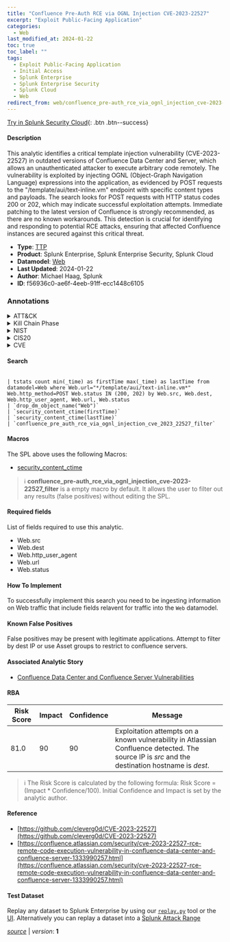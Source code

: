 ```yaml
---
title: "Confluence Pre-Auth RCE via OGNL Injection CVE-2023-22527"
excerpt: "Exploit Public-Facing Application"
categories:
  - Web
last_modified_at: 2024-01-22
toc: true
toc_label: ""
tags:
  - Exploit Public-Facing Application
  - Initial Access
  - Splunk Enterprise
  - Splunk Enterprise Security
  - Splunk Cloud
  - Web
redirect_from: web/confluence_pre-auth_rce_via_ognl_injection_cve-2023-22527/
---
```




[Try in Splunk Security Cloud](https://www.splunk.com/en_us/cyber-security.html){: .btn .btn--success}

#### Description

This analytic identifies a critical template injection vulnerability (CVE-2023-22527) in outdated versions of Confluence Data Center and Server, which allows an unauthenticated attacker to execute arbitrary code remotely. The vulnerability is exploited by injecting OGNL (Object-Graph Navigation Language) expressions into the application, as evidenced by POST requests to the &#34;/template/aui/text-inline.vm&#34; endpoint with specific content types and payloads. The search looks for POST requests with HTTP status codes 200 or 202, which may indicate successful exploitation attempts. Immediate patching to the latest version of Confluence is strongly recommended, as there are no known workarounds. This detection is crucial for identifying and responding to potential RCE attacks, ensuring that affected Confluence instances are secured against this critical threat.

- **Type**: [TTP](https://github.com/splunk/security_content/wiki/Detection-Analytic-Types)
- **Product**: Splunk Enterprise, Splunk Enterprise Security, Splunk Cloud
- **Datamodel**: [Web](https://docs.splunk.com/Documentation/CIM/latest/User/Web)
- **Last Updated**: 2024-01-22
- **Author**: Michael Haag, Splunk
- **ID**: f56936c0-ae6f-4eeb-91ff-ecc1448c6105

### Annotations
<details>
  <summary>ATT&CK</summary>

<div markdown="1">

#### [ATT&CK](https://attack.mitre.org/)

| ID          | Technique   | Tactic         |
| ----------- | ----------- |--------------- |
| [T1190](https://attack.mitre.org/techniques/T1190/) | Exploit Public-Facing Application | Initial Access |

</div>
</details>


<details>
  <summary>Kill Chain Phase</summary>

<div markdown="1">

* Delivery


</div>
</details>


<details>
  <summary>NIST</summary>

<div markdown="1">

* DE.CM



</div>
</details>

<details>
  <summary>CIS20</summary>

<div markdown="1">

* CIS 13



</div>
</details>

<details>
  <summary>CVE</summary>

<div markdown="1">


</div>
</details>


#### Search

```

| tstats count min(_time) as firstTime max(_time) as lastTime from datamodel=Web where Web.url="*/template/aui/text-inline.vm*" Web.http_method=POST Web.status IN (200, 202) by Web.src, Web.dest, Web.http_user_agent, Web.url, Web.status 
| `drop_dm_object_name("Web")` 
| `security_content_ctime(firstTime)` 
| `security_content_ctime(lastTime)` 
| `confluence_pre_auth_rce_via_ognl_injection_cve_2023_22527_filter`
```

#### Macros
The SPL above uses the following Macros:
* [security_content_ctime](https://github.com/splunk/security_content/blob/develop/macros/security_content_ctime.yml)

> :information_source:
> **confluence_pre-auth_rce_via_ognl_injection_cve-2023-22527_filter** is a empty macro by default. It allows the user to filter out any results (false positives) without editing the SPL.



#### Required fields
List of fields required to use this analytic.
* Web.src
* Web.dest
* Web.http_user_agent
* Web.url
* Web.status



#### How To Implement
To successfully implement this search you need to be ingesting information on Web traffic that include fields relavent for traffic into the `Web` datamodel.
#### Known False Positives
False positives may be present with legitimate applications. Attempt to filter by dest IP or use Asset groups to restrict to confluence servers.

#### Associated Analytic Story
* [Confluence Data Center and Confluence Server Vulnerabilities](/stories/confluence_data_center_and_confluence_server_vulnerabilities)




#### RBA

| Risk Score  | Impact      | Confidence   | Message      |
| ----------- | ----------- |--------------|--------------|
| 81.0 | 90 | 90 | Exploitation attempts on a known vulnerability in Atlassian Confluence detected. The source IP is $src$ and the destination hostname is $dest$. |


> :information_source:
> The Risk Score is calculated by the following formula: Risk Score = (Impact * Confidence/100). Initial Confidence and Impact is set by the analytic author.


#### Reference

* [https://github.com/cleverg0d/CVE-2023-22527](https://github.com/cleverg0d/CVE-2023-22527)
* [https://confluence.atlassian.com/security/cve-2023-22527-rce-remote-code-execution-vulnerability-in-confluence-data-center-and-confluence-server-1333990257.html](https://confluence.atlassian.com/security/cve-2023-22527-rce-remote-code-execution-vulnerability-in-confluence-data-center-and-confluence-server-1333990257.html)



#### Test Dataset
Replay any dataset to Splunk Enterprise by using our [`replay.py`](https://github.com/splunk/attack_data#using-replaypy) tool or the [UI](https://github.com/splunk/attack_data#using-ui).
Alternatively you can replay a dataset into a [Splunk Attack Range](https://github.com/splunk/attack_range#replay-dumps-into-attack-range-splunk-server)




[*source*](https://github.com/splunk/security_content/tree/develop/detections/web/confluence_pre-auth_rce_via_ognl_injection_cve-2023-22527.yml) \| *version*: **1**
